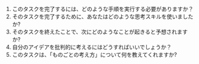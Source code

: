 1. このタスクを完了するには、どのような手順を実行する必要がありますか？
2. そのタスクを完了するために、あなたはどのような思考スキルを使いましたか?
3. そのタスクを終えたことで、次にどのようなことが起きると予想されますか?
4. 自分のアイデアを批判的に考えるにはどうすればいいでしょうか？
5. このタスクは、「ものごとの考え方」について何を教えてくれますか?
